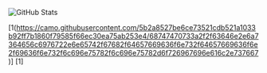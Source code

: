 <!--
**fdiskzlez/fdiskzlez** is a ✨ _special_ ✨ repository because its `README.md` (this file) appears on your GitHub profile.

Here are some ideas to get you started:

- 🔭 I’m currently working on ...
- 🌱 I’m currently learning ...
- 👯 I’m looking to collaborate on ...
- 🤔 I’m looking for help with ...
- 💬 Ask me about ...
- 📫 How to reach me: ...
- 😄 Pronouns: ...
- ⚡ Fun fact: ...
-->

![GitHub Stats](https://github-readme-stats.vercel.app/api?username=fdiskzlez&theme=tokyonight) 

[1(https://camo.githubusercontent.com/5b2a8527be6ce73521cdb521a1033b92ff7b1860f79585f66ec30ea75ab253e4/68747470733a2f2f63646e2e6a7364656c6976722e6e65742f67682f64657669636f6e732f64657669636f6e2f69636f6e732f6c696e75782f6c696e75782d6f726967696e616c2e737667)] [1]
